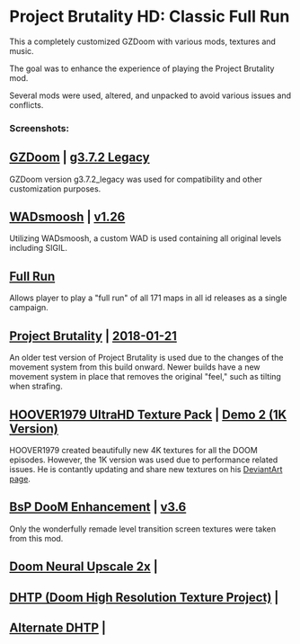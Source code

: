 # Project Brutality HD: Classic Full Run

This a completely customized GZDoom with various mods, textures and music.

The goal was to enhance the experience of playing the Project Brutality mod.

Several mods were used, altered, and unpacked to avoid various issues and conflicts.

### Screenshots:


## [GZDoom](https://zdoom.org/downloads)  |  [g3.7.2 Legacy](https://zdoom.org/files/gzdoom/bin/gzdoom-bin-3-8-0-legacy-x64.zip)
GZDoom version g3.7.2_legacy was used for compatibility and other customization purposes.

## [WADsmoosh](https://jp.itch.io/wadsmoosh)  |  [v1.26](https://jp.itch.io/wadsmoosh/devlog/178575/wadsmoosh-126-hotfix)
Utilizing WADsmoosh, a custom WAD is used containing all original levels including SIGIL.

## [Full Run](https://jp.itch.io/doom-fullrun)
Allows player to play a "full run" of all 171 maps in all id releases as a single campaign.

## [Project Brutality](https://github.com/pa1nki113r/Project_Brutality)  |  [2018-01-21](https://drive.google.com/file/d/1aRFCJeXDpjTxqYUgz_kNaLjkLVS9I6cK/view)
An older test version of Project Brutality is used due to the changes of the movement system from this build onward.
Newer builds have a new movement system in place that removes the original "feel," such as tilting when strafing.

## [HOOVER1979 UltraHD Texture Pack](https://www.moddb.com/mods/hoover1979-ultrahd-doom-texture-pack/downloads)  |  [Demo 2 (1K Version)](https://www.moddb.com/mods/hoover1979-ultrahd-doom-texture-pack/downloads/hoover1979-ultrahd-texture-pack-1k-version)
HOOVER1979 created beautifully new 4K textures for all the DOOM episodes. However, the 1K version was used due to performance related issues. He is contantly updating and share new textures on his [DeviantArt page](https://www.deviantart.com/hoover1979/gallery/59360732/ultrahd-doom-texture-work).


## [BsP DooM Enhancement](https://www.moddb.com/downloads/bsp-doom-enhancement-36)  |  [v3.6](https://www.moddb.com/downloads/bsp-doom-enhancement-36)
Only the wonderfully remade level transition screen textures were taken from this mod.





## [Doom Neural Upscale 2x]()  |  

## [DHTP (Doom High Resolution Texture Project)]()  |  

## [Alternate DHTP]()  |  

